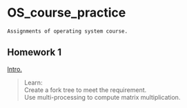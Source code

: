 # OS_course_practice
`Assignments of operating system course.`  

## Homework 1  
[Intro.](https://github.com/sizzle0121/OS_course_practice/blob/master/HW1/OS_hw1_106Fall.pdf)  
>Learn:  
Create a fork tree to meet the requirement.  
Use multi-processing to compute matrix multiplication.  

